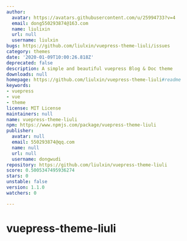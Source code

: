```yaml
---
author:
  avatar: https://avatars.githubusercontent.com/u/25994733?v=4
  email: dong550293874@163.com
  name: liulixin
  url: null
  username: liulxin
bugs: https://github.com/liulxin/vuepress-theme-liuli/issues
category: themes
date: '2020-01-09T10:00:26.818Z'
deprecated: false
description: A simple and beautiful vuepress Blog & Doc theme
downloads: null
homepage: https://github.com/liulxin/vuepress-theme-liuli#readme
keywords:
- vuepress
- vue
- theme
license: MIT License
maintainers: null
name: vuepress-theme-liuli
npm: https://www.npmjs.com/package/vuepress-theme-liuli
publisher:
  avatar: null
  email: 550293874@qq.com
  name: null
  url: null
  username: dongwudi
repository: https://github.com/liulxin/vuepress-theme-liuli
score: 0.5005347495936274
stars: 0
unstable: false
version: 1.1.0
watchers: 0

---
```


# vuepress-theme-liuli